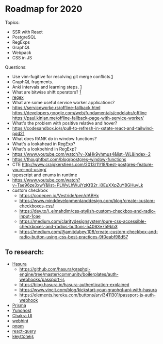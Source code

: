 # Roadmap for 2020

Topics:

- SSR with React
- PostgreSQL
- RegExps
- GraphQL
- Webpack
- CSS in JS

Questions:

- Use vim-fugitive for resolving git merge conflicts.[1](https://www.prodops.io/blog/solving-git-merge-conflicts-with-vim)
- GraphQL fragments.
- Anki intervals and learning steps. [1](https://www.youtube.com/watch?v=1XaJjbCSXT0)
- What are bitwise shift operators? [1](https://developer.mozilla.org/en-US/docs/Web/JavaScript/Reference/Operators/Bitwise_Operators#Left_shift)
- [regex](https://flaviocopes.com/javascript-regular-expressions)
- What are some useful service worker applications?
- https://serviceworke.rs/offline-fallback.html https://developers.google.com/web/fundamentals/codelabs/offline https://paul.kinlan.me/offline-fallback-page-with-service-worker/
- What's the problem with positive relative and hover?
- https://codesandbox.io/s/pull-to-refresh-in-xstate-react-and-tailwind-pgd21
- What does RANK do in window functions?
- What's a lookahead in RegExp?
- What's a lookbehind in RegExp?
- https://www.youtube.com/watch?v=XaHk9vhmus4&list=WL&index=2
- https://thoughtbot.com/blog/postgres-window-functions
- CTE http://www.craigkerstiens.com/2013/11/18/best-postgres-feature-youre-not-using/
- typescript and enums in runtime
- https://www.youtube.com/watch?v=Tae96ze3xwY&list=PLWyLhWujYzKfB2r_i0EuXXpZuY8GHuvLk
- custom checkbox
  - https://codepen.io/Vestride/pen/dABHx
  - https://www.minddevelopmentanddesign.com/blog/create-custom-checkboxes-css/
  - https://dev.to/\_elmahdim/css-stylish-custom-checkbox-and-radio-input-1oae
  - https://medium.com/claritydesignsystem/pure-css-accessible-checkboxes-and-radios-buttons-54063e759bb3
  - https://medium.com/@amitdubey.108/create-custom-checkbox-and-radio-button-using-css-best-practices-9f0eabf98d57

## To research:

- [Hasura](https://hasura.io/)
  - https://github.com/hasura/graphql-engine/tree/master/community/boilerplates/auth-webhooks/passport-js
  - https://blog.hasura.io/hasura-authentication-explained
  - https://www.vincit.com/blog/kickstart-your-graphql-api-with-hasura
  - https://elements.heroku.com/buttons/arvi3411301/passport-js-auth-webhook
- [Prisma](https://www.prisma.io/)
- [Yunohost](https://yunohost.org/#/)
- [Chakra UI](https://chakra-ui.com/)
- [webhint](https://webhint.io/)
- [pnpm](https://pnpm.js.org/)
- [react-query](https://github.com/tannerlinsley/react-query)
- [keystonejs](https://www.keystonejs.com/)
